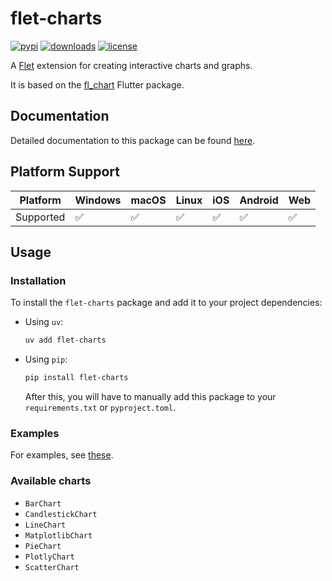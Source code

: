 # flet-charts

[![pypi](https://img.shields.io/pypi/v/flet-charts.svg)](https://pypi.python.org/pypi/flet-charts)
[![downloads](https://static.pepy.tech/badge/flet-charts/month)](https://pepy.tech/project/flet-charts)
[![license](https://img.shields.io/github/license/flet-dev/flet.svg)](https://github.com/flet-dev/flet/blob/main/sdk/python/packages/flet-charts/LICENSE)

A [Flet](https://flet.dev) extension for creating interactive charts and graphs.

It is based on the [fl_chart](https://pub.dev/packages/fl_chart) Flutter package.

## Documentation

Detailed documentation to this package can be found [here](https://docs.flet.dev/charts/).

## Platform Support

| Platform | Windows | macOS | Linux | iOS | Android | Web |
|----------|---------|-------|-------|-----|---------|-----|
| Supported|    ✅    |   ✅   |   ✅   |  ✅  |    ✅    |  ✅  |

## Usage

### Installation

To install the `flet-charts` package and add it to your project dependencies:

- Using `uv`:
    ```bash
    uv add flet-charts
    ```

- Using `pip`:
    ```bash
    pip install flet-charts
    ```
    After this, you will have to manually add this package to your `requirements.txt` or `pyproject.toml`.

### Examples

For examples, see [these](https://github.com/flet-dev/flet/tree/main/sdk/python/examples/controls/charts).

### Available charts

- `BarChart`
- `CandlestickChart`
- `LineChart`
- `MatplotlibChart`
- `PieChart`
- `PlotlyChart`
- `ScatterChart`
